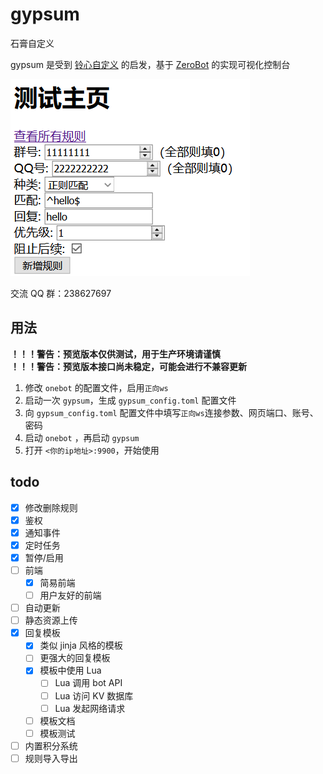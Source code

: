 # gypsum

石膏自定义

gypsum 是受到 [铃心自定义](http://myepk.club/) 的启发，基于 [ZeroBot](https://github.com/wdvxdr1123/ZeroBot) 的实现可视化控制台

![预览图](./imgs/preview.png)

交流 QQ 群：238627697

## 用法

**！！！警告：预览版本仅供测试，用于生产环境请谨慎**  
**！！！警告：预览版本接口尚未稳定，可能会进行不兼容更新**

1. 修改 `onebot` 的配置文件，启用`正向ws`
1. 启动一次 `gypsum`，生成 `gypsum_config.toml` 配置文件
1. 向 `gypsum_config.toml` 配置文件中填写`正向ws`连接参数、网页端口、账号、密码
1. 启动 `onebot` ，再启动 `gypsum`
1. 打开 `<你的ip地址>:9900`，开始使用

## todo

- [x] 修改删除规则
- [x] 鉴权
- [x] 通知事件
- [x] 定时任务
- [x] 暂停/启用
- [ ] 前端
    - [x] 简易前端
    - [ ] 用户友好的前端
- [ ] 自动更新
- [ ] 静态资源上传
- [x] 回复模板
    - [x] 类似 jinja 风格的模板
    - [ ] 更强大的回复模板
    - [x] 模板中使用 Lua
        - [ ] Lua 调用 bot API
        - [ ] Lua 访问 KV 数据库
        - [ ] Lua 发起网络请求
    - [ ] 模板文档
    - [ ] 模板测试
- [ ] 内置积分系统
- [ ] 规则导入导出
